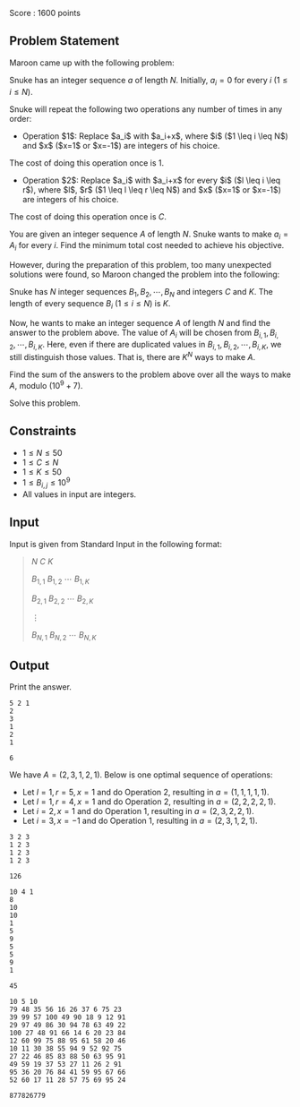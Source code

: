 Score : $1600$ points

## Problem Statement

Maroon came up with the following problem:

Snuke has an integer sequence $a$ of length $N$.
Initially, $a_i=0$ for every $i$ ($1 \leq i \leq N$).

Snuke will repeat the following two operations any number of times in any order:

- <p>Operation $1$: Replace $a_i$ with $a_i+x$, where $i$ ($1 \leq i \leq N$) and $x$ ($x=1$ or $x=-1$) are integers of his choice.
The cost of doing this operation once is $1$.</p>
- <p>Operation $2$: Replace $a_i$ with $a_i+x$ for every $i$ ($l \leq i \leq r$), where $l$, $r$ ($1 \leq l \leq r \leq N$) and  $x$ ($x=1$ or $x=-1$) are integers of his choice.
The cost of doing this operation once is $C$.</p>

You are given an integer sequence $A$ of length $N$.
Snuke wants to make $a_i=A_i$ for every $i$.
Find the minimum total cost needed to achieve his objective.

However, during the preparation of this problem, too many unexpected solutions were found, so Maroon changed the problem into the following:

Snuke has $N$ integer sequences $B_1,B_2,\cdots,B_N$ and integers $C$ and $K$.
The length of every sequence $B_i$ ($1 \leq i \leq N$) is $K$.

Now, he wants to make an integer sequence $A$ of length $N$ and find the answer to the problem above.
The value of $A_i$ will be chosen from $B_{i,1},B_{i,2},\cdots,B_{i,K}$.
Here, even if there are duplicated values in $B_{i,1},B_{i,2},\cdots,B_{i,K}$, we still distinguish those values.
That is, there are $K^N$ ways to make $A$.

Find the sum of the answers to the problem above over all the ways to make $A$, modulo $(10^9+7)$.

Solve this problem.

## Constraints

- $1 \leq N \leq 50$
- $1 \leq C \leq N$
- $1 \leq K \leq 50$
- $1 \leq B_{i,j} \leq 10^9$
- All values in input are integers.

## Input

Input is given from Standard Input in the following format:

> $N$ $C$ $K$
> 
> $B_{1,1}$ $B_{1,2}$ $\cdots$ $B_{1,K}$
> 
> $B_{2,1}$ $B_{2,2}$ $\cdots$ $B_{2,K}$
> 
> $\vdots$
> 
> $B_{N,1}$ $B_{N,2}$ $\cdots$ $B_{N,K}$

## Output

Print the answer.

```input1
5 2 1
2
3
1
2
1
```

```output1
6
```

We have $A=(2,3,1,2,1)$.
Below is one optimal sequence of operations:

- Let $l=1,r=5,x=1$ and do Operation $2$, resulting in $a=(1,1,1,1,1)$.
- Let $l=1,r=4,x=1$ and do Operation $2$, resulting in $a=(2,2,2,2,1)$.
- Let $i=2,x=1$ and do Operation $1$, resulting in $a=(2,3,2,2,1)$.
- Let $i=3,x=-1$ and do Operation $1$, resulting in $a=(2,3,1,2,1)$.

```input2
3 2 3
1 2 3
1 2 3
1 2 3
```

```output2
126
```

```input3
10 4 1
8
10
10
1
5
9
5
5
9
1
```

```output3
45
```

```input4
10 5 10
79 48 35 56 16 26 37 6 75 23
39 99 57 100 49 90 18 9 12 91
29 97 49 86 30 94 78 63 49 22
100 27 48 91 66 14 6 20 23 84
12 60 99 75 88 95 61 58 20 46
10 11 30 38 55 94 9 52 92 75
27 22 46 85 83 88 50 63 95 91
49 59 19 37 53 27 11 26 2 91
95 36 20 76 84 41 59 95 67 66
52 60 17 11 28 57 75 69 95 24
```

```output4
877826779
```